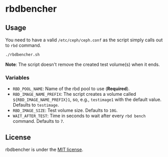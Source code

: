 # rbdbencher

## Usage

You need to have a valid `/etc/ceph/ceph.conf` as the script simply calls out to `rbd` command.

```bash
./rbdbencher.sh
```

**Note**: The script doesn't remove the created test volume(s) when it ends.

### Variables

* `RBD_POOL_NAME`: Name of the rbd pool to use (**Required**).
* `RBD_IMAGE_NAME_PREFIX`: The script creates a volume called `${RBD_IMAGE_NAME_PREFIX}1`, so, e.g., `testimage1` with the default value. Defaults to `testimage`.
* `RBD_IMAGE_SIZE`: Test volume size. Defaults to `10G`.
* `WAIT_AFTER_TEST`: Time in seconds to wait after every `rbd bench` command. Defaults to `7`.

## License

rbdbencher is under the [MIT license](LICENSE).
